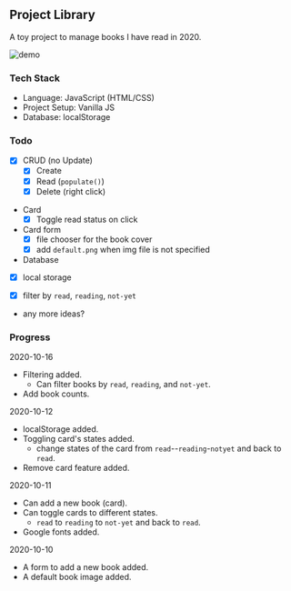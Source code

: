 ## Project Library
A toy project to manage books I have read in 2020.

![demo](demo.gif)

### Tech Stack
- Language: JavaScript (HTML/CSS)
- Project Setup: Vanilla JS
- Database: localStorage

### Todo
- [X] CRUD (no Update)
  * [x] Create
  * [x] Read (`populate()`)
  * [x] Delete (right click)
- Card
  * [x] Toggle read status on click
- Card form
  * [x] file chooser for the book cover
  * [x] add `default.png` when img file is not specified
-  Database
  * [x] local storage
- [x] filter by `read`, `reading`, `not-yet`
- any more ideas?

### Progress

2020-10-16
- Filtering added.
  + Can filter books by `read`, `reading`, and `not-yet`.
- Add book counts.

2020-10-12
- localStorage added.
- Toggling card's states added.
  + change states of the card from `read`--`reading`-`notyet` and back to `read`.
- Remove card feature added.

2020-10-11
- Can add a new book (card).
- Can toggle cards to different states.
  + `read` to `reading` to `not-yet` and back to `read`.
- Google fonts added.

2020-10-10
- A form to add a new book added.
- A default book image added.
